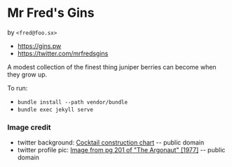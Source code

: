 # Mr Fred's Gins

by `<fred@foo.sx>`
* https://gins.pw
* https://twitter.com/mrfredsgins

A modest collection of the finest thing juniper berries can become when they grow up.

To run:
* `bundle install --path vendor/bundle`
* `bundle exec jekyll serve`

### Image credit
* twitter background: [Cocktail construction chart](https://commons.wikimedia.org/wiki/Category:Cocktails#/media/File:Cocktail_Construction_Chart.jpg) -- public domain
* twitter profile pic: [Image from pg 201 of "The Argonaut" [1977]](https://www.flickr.com/photos/internetarchivebookimages/14586883287/) -- public domain
